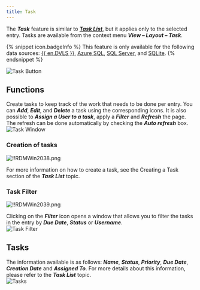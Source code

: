 ```yaml
---
title: Task
---
```

The ***Task*** feature is similar to [***Task List***](/rdm/windows/commands/view/panels/task-list/), but it applies only to the selected entry. Tasks are available from the context menu ***View – Layout – Task***. 

{% snippet icon.badgeInfo %} 
This feature is only available for the following data sources: [{{ en.DVLS }}](/rdm/windows/data-sources/data-sources-types/advanced-data-sources/server/), [Azure SQL](/rdm/windows/data-sources/data-sources-types/advanced-data-sources/microsoft-azure-sql/), [SQL Server](/rdm/windows/data-sources/data-sources-types/advanced-data-sources/microsoft-sql-server/), and [SQLite](/rdm/windows/data-sources/data-sources-types/sqlite/). 
{% endsnippet %}
 
![Task Button](https://webdevolutions.azureedge.net/docs/en/rdm/windows/RDMWin2035.png) 

## Functions 

Create tasks to keep track of the work that needs to be done per entry. You can ***Add***, ***Edit***, and ***Delete*** a task using the corresponding icons. It is also possible to ***Assign a User to a task***, apply a ***Filter*** and ***Refresh*** the page. The refresh can be done automatically by checking the ***Auto refresh*** box.  
![Task Window](https://webdevolutions.azureedge.net/docs/en/rdm/windows/RDMWin2036.png) 

### Creation of tasks 

![!!RDMWin2038.png](https://webdevolutions.azureedge.net/docs/en/rdm/windows/RDMWin2038.png) 

For more information on how to create a task, see the Creating a Task section of the ***Task List*** topic. 

### Task Filter 

![!!RDMWin2039.png](https://webdevolutions.azureedge.net/docs/en/rdm/windows/RDMWin2039.png) 

Clicking on the ***Filter*** icon opens a window that allows you to filter the tasks in the entry by ***Due Date***, ***Status*** or ***Username***.  
![Task Filter](https://webdevolutions.azureedge.net/docs/en/rdm/windows/RDMWin2040.png) 

## Tasks 

The information available is as follows: ***Name***, ***Status***, ***Priority***, ***Due Date***, ***Creation Date*** and ***Assigned To***. For more details about this information, please refer to the ***Task List*** topic.  
![Tasks](https://webdevolutions.azureedge.net/docs/en/rdm/windows/RDMWin2037.png) 

